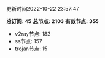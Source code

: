 更新时间2022-10-22 23:57:47

**总订阅: 45**
**总节点: 2103**
**有效节点: 355**
- v2ray节点: 183
- ss节点: 157
- trojan节点: 15

